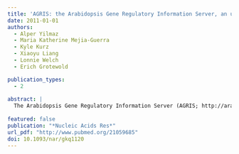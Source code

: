 ```yaml
---
title: 'AGRIS: the Arabidopsis Gene Regulatory Information Server, an update.'
date: 2011-01-01
authors: 
  - Alper Yilmaz 
  - Maria Katherine Mejia-Guerra
  - Kyle Kurz
  - Xiaoyu Liang
  - Lonnie Welch
  - Erich Grotewold

publication_types:
  - 2
  
abstract: |
  The Arabidopsis Gene Regulatory Information Server (AGRIS; http://arabidopsis.med.ohio-state.edu/) provides a comprehensive resource for gene regulatory studies in the model plant Arabidopsis thaliana. Three interlinked databases, AtTFDB, AtcisDB and AtRegNet, furnish comprehensive and updated information on transcription factors (TFs), predicted and experimentally verified cis-regulatory elements (CREs) and their interactions, respectively. In addition to significant contributions in the identification of the entire set of TF-DNA interactions, which are the key to understand the gene regulatory networks that govern Arabidopsis gene expression, tools recently incorporated into AGRIS include the complete set of words length 5-15 present in the Arabidopsis genome and the integration of AtRegNet with visualization tools, such as the recently developed ReIN application. All the information in AGRIS is publicly available and downloadable upon registration.
  
featured: false
publication: "*Nucleic Acids Res*"
url_pdf: "http://www.pubmed.org/21059685"
doi: 10.1093/nar/gkq1120
---
```


